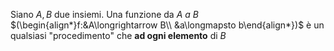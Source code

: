 Siano $A, B$ due insiemi. Una funzione da *$A$ a $B$* $(\begin{align*}f:&A\longrightarrow B\\ &a\longmapsto b\end{align*})$ è un qualsiasi "procedimento" che **ad ogni elemento** di $B$